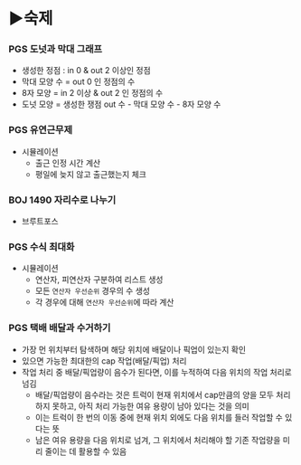 # ▶숙제

### PGS 도넛과 막대 그래프
- 생성한 정점 : in 0 & out 2 이상인 정점
- 막대 모양 수 = out 0 인 정점의 수
- 8자 모양 = in 2 이상 & out 2 인 정점의 수
- 도넛 모양 = 생성한 쟁점 out 수 - 막대 모양 수 - 8자 모양 수

### PGS 유연근무제
- 시뮬레이션
  - 출근 인정 시간 계산 
  - 평일에 늦지 않고 출근했는지 체크

### BOJ 1490 자리수로 나누기
- 브루트포스

### PGS 수식 최대화
- 시뮬레이션
  - 연산자, 피연산자 구분하여 리스트 생성
  - 모든 `연산자 우선순위` 경우의 수 생성
  - 각 경우에 대해 `연산자 우선순위`에 따라 계산

### PGS 택배 배달과 수거하기
- 가장 먼 위치부터 탐색하며 해당 위치에 배달이나 픽업이 있는지 확인
- 있으면 가능한 최대한의 cap 작업(배달/픽업) 처리
- 작업 처리 중 배달/픽업량이 음수가 된다면, 이를 누적하여 다음 위치의 작업 처리로 넘김
  - 배달/픽업량이 음수라는 것은 트럭이 현재 위치에서 cap만큼의 양을 모두 처리하지 못하고, 아직 처리 가능한 여유 용량이 남아 있다는 것을 의미 
  - 이는 트럭이 한 번의 이동 중에 현재 위치 외에도 다음 위치를 들러 작업할 수 있다는 뜻 
  - 남은 여유 용량을 다음 위치로 넘겨, 그 위치에서 처리해야 할 기존 작업량을 미리 줄이는 데 활용할 수 있음

### 

###

### 
